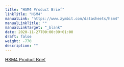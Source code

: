 ```yaml
---
title: "HSM4 Product Brief"
linkTitle: "HSM4"
manualLink: "https://www.zymbit.com/datasheets/hsm4"
manualLinkTitle: ""
manualLinkTarget: "_blank"
date: 2020-11-27T00:00:00+01:00
draft: false
weight: -770
description: ""
---
```


<p><a href="https://www.zymbit.com/datasheets/hsm4" target="_blank" rel="noopener noreferrer">HSM4 Product Brief</a></p>
